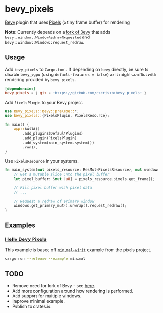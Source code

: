 # bevy_pixels

[Bevy](https://github.com/bevyengine/bevy) plugin that uses [Pixels](https://github.com/parasyte/pixels) (a tiny frame buffer) for rendering.

**Note:** Currently depends on a [fork of Bevy](https://github.com/dtcristo/bevy/tree/window-request-redraw) that adds `bevy::window::WindowRedrawRequested` and `bevy::window::Window::request_redraw`.

## Usage

Add `bevy_pixels` to `Cargo.toml`. If depending on `bevy` directly, be sure to disable `bevy_wgpu` (using `default-features = false`) as it might conflict with rendering provided by `bevy_pixels`.

```toml
[dependencies]
bevy_pixels = { git = "https://github.com/dtcristo/bevy_pixels" }
```

Add `PixelsPlugin` to your Bevy project.

```rust
use bevy_pixels::bevy::prelude::*;
use bevy_pixels::{PixelsPlugin, PixelsResource};

fn main() {
    App::build()
        .add_plugins(DefaultPlugins)
        .add_plugin(PixelsPlugin)
        .add_system(main_system.system())
        .run();
}
```

Use `PixelsResource` in your systems.

```rust
fn main_system(mut pixels_resource: ResMut<PixelsResource>, mut windows: ResMut<Windows>) {
    // Get a mutable slice into the pixel buffer
    let pixel_buffer: &mut [u8] = pixels_resource.pixels.get_frame();

    // Fill pixel buffer with pixel data
    // ...

    // Request a redraw of primary window
    windows.get_primary_mut().unwrap().request_redraw();
}
```

## Examples

### [Hello Bevy Pixels](https://github.com/dtcristo/bevy_pixels/blob/main/examples/minimal.rs)

This example is based off [`minimal-winit`](https://github.com/parasyte/pixels/tree/master/examples/minimal-winit) example from the pixels project.

```sh
cargo run --release --example minimal
```

## TODO

- Remove need for fork of Bevy - see [here](https://github.com/bevyengine/bevy/pull/1445).
- Add more configuration around how rendering is performed.
- Add support for multiple windows.
- Improve minimal example.
- Publish to crates.io.
